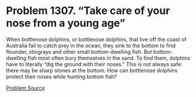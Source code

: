 # Problem 1307. “Take care of your nose from a young age”

When bottlenose dolphins, or bottlenose dolphins, that live off the coast of Australia fail to catch prey in the ocean, they sink to the bottom to find flounder, stingrays and other small bottom-dwelling fish. But bottom-dwelling fish most often bury themselves in the sand. To find them, dolphins have to literally “dig the ground with their noses.” This is not always safe: there may be sharp stones at the bottom. How can bottlenose dolphins protect their noses while hunting bottom fish?

[Problem Source](https://www.trizland.ru/tasks/5764/)